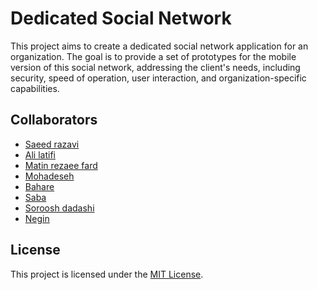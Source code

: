 # Dedicated Social Network
This project aims to create a dedicated social network application for an organization. The goal is to provide a set of prototypes for the mobile version of this social network, addressing the client's needs, including security, speed of operation, user interaction, and organization-specific capabilities.


## Collaborators
- [Saeed razavi](https://github.com/fromtheend)
- [Ali latifi](https://github.com/ali_latifi18)
- [Matin rezaee fard](https://github.com/matinrezaeifard)
- [Mohadeseh](https://github.com/mhdse-ad)
- [Bahare](https://github.com/baharehhosseini)
- [Saba](https://github.com/sabaarjp)
- [Soroosh dadashi](https://github.com/Soroodhdp)
- [Negin](https://github.com/negin) 

## License

This project is licensed under the [MIT License](LICENSE.md).
